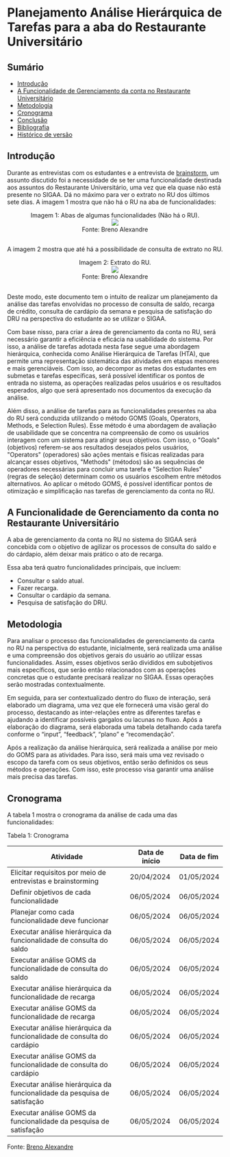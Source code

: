 # Planejamento Análise Hierárquica de Tarefas para a aba do Restaurante Universitário
## Sumário
* [Introdução](#Introdução)
* [A Funcionalidade de Gerenciamento da conta no Restaurante Universitário](#A-Funcionalidade-de-Gerenciamento-da-conta-no-Restaurante-Universitário)
* [Metodologia](#Metodologia)
* [Cronograma](#Cronograma)
* [Conclusão](#Conclusão)
* [Bibliografia](#Bibliografia)
* [Histórico de versão](#Histórico-de-versão)

## Introdução
Durante as entrevistas com os estudantes e a entrevista de [brainstorm](https://github.com/Interacao-Humano-Computador/2024.1-SIGAA/blob/main/docs/IdentificacaoNecessidadesUsuario/ExecBrainstorm.md), 
um assunto discutido foi a necessidade de se ter uma funcionalidade destinada aos assuntos do Restaurante Universitário, uma vez que ela quase não está presente no SIGAA. 
Dá no máximo para ver o extrato no RU dos últimos sete dias. A imagem 1 mostra que não há o RU na aba de funcionalidades:

<div align="center">
    Imagem 1: Abas de algumas funcionalidades (Não há o RU).
    <br>
    <img src="https://github.com/Interacao-Humano-Computador/2024.1-SIGAA/blob/main/assets/abasSIGAA.png">
    <br>
     Fonte: Breno Alexandre
    <br>
</div>

##  

A imagem 2 mostra que até há a possibilidade de consulta de extrato no RU.

<div align="center">
    Imagem 2: Extrato do RU.
    <br>
    <img src="https://github.com/Interacao-Humano-Computador/2024.1-SIGAA/blob/main/assets/extratoRU.jpeg">
    <br>
     Fonte: Breno Alexandre
    <br>
</div>

##  

Deste modo, este documento tem o intuito de realizar um planejamento da análise das tarefas envolvidas no processo de consulta de saldo, recarga de crédito, consulta de cardápio da semana
e pesquisa de satisfação do DRU na perspectiva do estudante ao se utilizar o SIGAA.

Com base nisso, para criar a área de gerenciamento da conta no RU, será necessário garantir a eficiência e eficácia na usabilidade do sistema. 
Por isso, a análise de tarefas adotada nesta fase segue uma abordagem hierárquica, conhecida como Análise Hierárquica de Tarefas (HTA), que permite uma representação sistemática das atividades 
em etapas menores e mais gerenciáveis. Com isso, ao decompor as metas dos estudantes em submetas e tarefas específicas, será possível identificar os pontos de entrada no sistema, as operações 
realizadas pelos usuários e os resultados esperados, algo que será apresentado nos documentos da execução da análise.

Além disso, a análise de tarefas para as funcionalidades presentes na aba do RU será conduzida utilizando o método GOMS (Goals, Operators, Methods, e Selection Rules). 
Esse método é uma abordagem de avaliação de usabilidade que se concentra na compreensão de como os usuários interagem com um sistema para atingir seus objetivos. 
Com isso, o "Goals" (objetivos) referem-se aos resultados desejados pelos usuários, "Operators" (operadores) são ações mentais e físicas realizadas para alcançar esses objetivos, 
"Methods" (métodos) são as sequências de operadores necessárias para concluir uma tarefa e "Selection Rules" (regras de seleção) determinam como os usuários escolhem entre métodos alternativos. 
Ao aplicar o método GOMS, é possível identificar pontos de otimização e simplificação nas tarefas de gerenciamento da conta no RU.

## A Funcionalidade de Gerenciamento da conta no Restaurante Universitário
A aba de gerenciamento da conta no RU no sistema do SIGAA será concebida com o objetivo de agilizar os processos de consulta do saldo e do cárdapio, além deixar mais prático o ato de recarga.

Essa aba terá quatro funcionalidades principais, que incluem:

- Consultar o saldo atual.
- Fazer recarga.
- Consultar o cardápio da semana.
- Pesquisa de satisfação do DRU.

## Metodologia

Para analisar o processo das funcionalidades de gerenciamento da canta no RU na perspectiva do estudante, inicialmente, será realizada uma análise e uma compreensão dos objetivos gerais do usuário ao utilizar essas funcionalidades. Assim, esses objetivos serão divididos em subobjetivos mais específicos, que serão então relacionados com as operações concretas que o estudante precisará realizar no SIGAA. Essas operações serão mostradas contextualmente.

Em seguida, para ser contextualizado dentro do fluxo de interação, será elaborado um diagrama, uma vez que ele fornecerá uma visão geral do processo, destacando as inter-relações entre as diferentes tarefas e ajudando a identificar possíveis gargalos ou lacunas no fluxo. Após a elaboração do diagrama, será elaborada uma tabela detalhando cada tarefa conforme o “input”, “feedback”, “plano” e “recomendação”.

Após a realização da análise hierárquica, será realizada a análise por meio do GOMS para as atividades. Para isso, será mais uma vez revisado o escopo da tarefa com os seus objetivos, então serão definidos os seus métodos e operações. Com isso, este processo visa garantir uma análise mais precisa das tarefas.

## Cronograma
A tabela 1 mostra o cronograma da análise de cada uma das funcionalidades:

Tabela 1: Cronograma

| Atividade                                                                | Data de início | Data de fim |
| ------------------------------------------------------------------------ | -------------- | ----------- |
| Elicitar requisitos por meio de entrevistas e brainstorming              | 20/04/2024     | 01/05/2024  |
| Definir objetivos de cada funcionalidade                                 | 06/05/2024     | 06/05/2024  |
| Planejar como cada funcionalidade deve funcionar                         | 06/05/2024     | 06/05/2024  |
| Executar análise hierárquica da funcionalidade de consulta do saldo      | 06/05/2024     | 06/05/2024  |
| Executar análise GOMS da funcionalidade de consulta do saldo             | 06/05/2024     | 06/05/2024  |
| Executar análise hierárquica da funcionalidade de recarga                | 06/05/2024     | 06/05/2024  |
| Executar análise GOMS da funcionalidade de recarga                       | 06/05/2024     | 06/05/2024  |
| Executar análise hierárquica da funcionalidade de consulta do cardápio   | 06/05/2024     | 06/05/2024  |
| Executar análise GOMS da funcionalidade de consulta do cardápio          | 06/05/2024     | 06/05/2024  |
| Executar análise hierárquica da funcionalidade da pesquisa de satisfação | 06/05/2024     | 06/05/2024  |
| Executar análise GOMS da funcionalidade da pesquisa de satisfação        | 06/05/2024     | 06/05/2024  |

Fonte: [Breno Alexandre](https://github.com/brenoalexandre0)

